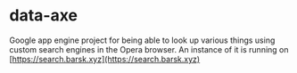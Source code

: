 # data-axe
Google app engine project for being able to look up various things using custom search engines in the Opera browser. 
An instance of it is running on [https://search.barsk.xyz](https://search.barsk.xyz)
